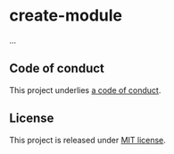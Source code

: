 # create-module

...

## Code of conduct

This project underlies [a code of conduct](./CODE-OF-CONDUCT.md).

## License

This project is released under [MIT license](./LICENSE).
